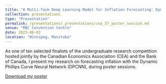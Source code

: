 ```yaml
---
title: "A Multi-Task Deep Learning Model for Inflation Forecasting: Dynamic Phillips Curve Neural Network"
collection: presentations
type: "Presentation"
permalink: /presentations/_presentations/cea_57_poster_session.md
venue: "RBC Convention Centre"
date: 2023-06-02
location: "Winnipeg, Manitoba"
---
```


As one of ten selected finalists of the undergraduate research competition hosted jointly by the Canadian Economics Association (CEA) and the Bank of Canada, I present my research on forecasting inflation with the Dynamic Phillips Curve Neural Network (DPCNN), during poster sessions.

[Download my poster](https://rproner1.github.io/files/dpcnn_poster.pdf)